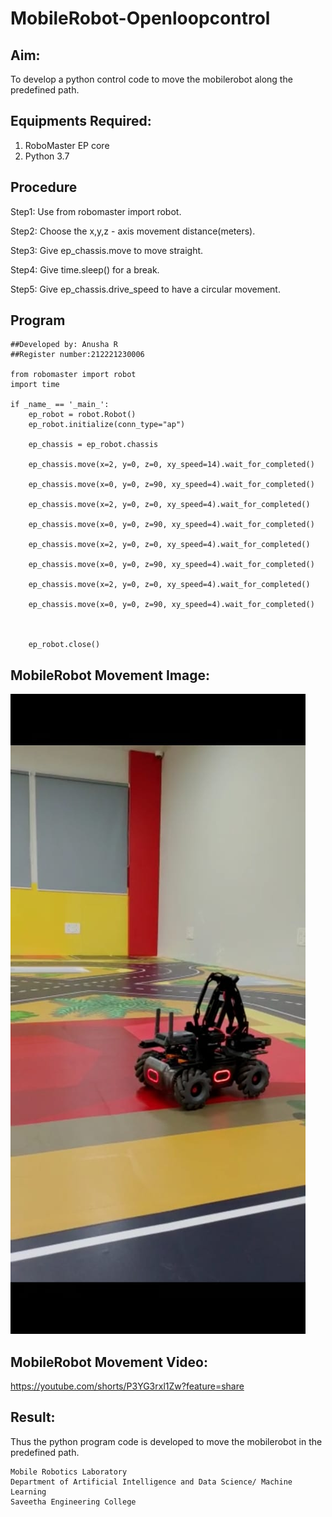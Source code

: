 # MobileRobot-Openloopcontrol
## Aim:

To develop a python control code to move the mobilerobot along the predefined path.

## Equipments Required:
1. RoboMaster EP core
2. Python 3.7

## Procedure

Step1:
Use from robomaster import robot.

Step2:
Choose the x,y,z - axis movement distance(meters).

Step3:
Give ep_chassis.move to move straight.

Step4:
Give time.sleep() for a break.

Step5:
Give ep_chassis.drive_speed to have a circular movement.

## Program
```
##Developed by: Anusha R
##Register number:212221230006

from robomaster import robot
import time

if _name_ == '_main_':
    ep_robot = robot.Robot()
    ep_robot.initialize(conn_type="ap")

    ep_chassis = ep_robot.chassis

    ep_chassis.move(x=2, y=0, z=0, xy_speed=14).wait_for_completed()

    ep_chassis.move(x=0, y=0, z=90, xy_speed=4).wait_for_completed()

    ep_chassis.move(x=2, y=0, z=0, xy_speed=4).wait_for_completed()

    ep_chassis.move(x=0, y=0, z=90, xy_speed=4).wait_for_completed()

    ep_chassis.move(x=2, y=0, z=0, xy_speed=4).wait_for_completed()

    ep_chassis.move(x=0, y=0, z=90, xy_speed=4).wait_for_completed()

    ep_chassis.move(x=2, y=0, z=0, xy_speed=4).wait_for_completed()

    ep_chassis.move(x=0, y=0, z=90, xy_speed=4).wait_for_completed()

   

    ep_robot.close()
```

## MobileRobot Movement Image:

![robo](./mb.jpeg)

## MobileRobot Movement Video:

https://youtube.com/shorts/P3YG3rxl1Zw?feature=share


## Result:
Thus the python program code is developed to move the mobilerobot in the predefined path.



```
Mobile Robotics Laboratory
Department of Artificial Intelligence and Data Science/ Machine Learning
Saveetha Engineering College
```
